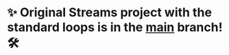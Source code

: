 # ✨ Original Streams project with the standard loops is in the <a href="https://github.com/astewayn17/workbook-6/tree/main/Streams">main</a> branch! 🛠️

